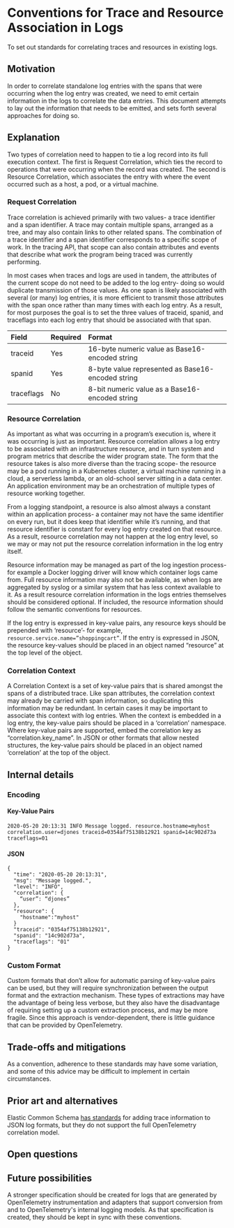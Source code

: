 # Conventions for Trace and Resource Association in Logs

To set out standards for correlating traces and resources in existing logs.

## Motivation

In order to correlate standalone log entries with the spans that were occurring 
when the log entry was created, we need to emit certain information in the logs 
to correlate the data entries. This document attempts to lay out the information 
that needs to be emitted, and sets forth several approaches for doing so.

## Explanation

Two types of correlation need to happen to tie a log record into its full 
execution context. The first is Request Correlation, which ties the record to 
operations that were occurring when the record was created. The second is 
Resource Correlation, which associates the entry with where the event occurred 
such as a host, a pod, or a virtual machine.

### Request Correlation

Trace correlation is achieved primarily with two values- a trace identifier and 
a span identifier. A trace may contain multiple spans, arranged as a tree, and 
may also contain links to other related spans. The combination of a trace 
identifier and a span identifier corresponds to a specific scope of work. In the 
tracing API, that scope can also contain attributes and events that describe 
what work the program being traced was currently performing.

In most cases when traces and logs are used in tandem, the attributes of the 
current scope do not need to be added to the log entry- doing so would duplicate 
transmission of those values. As one span is likely associated with several (or 
many) log entries, it is more efficient to transmit those attributes with the 
span once rather than many times with each log entry. As a result, for most 
purposes the goal is to set the three values of traceid, spanid, and traceflags 
into each log entry that should be associated with that span.

| Field      | Required | Format  
| :--------- | :------- | :--------------------------------------------------
| traceid    | Yes      | 16-byte numeric value as Base16-encoded string
| spanid     | Yes      | 8-byte value represented as Base16-encoded string
| traceflags | No       | 8-bit numeric value as a Base16-encoded string

### Resource Correlation
As important as what was occurring in a program’s execution is, where it was 
occurring is just as important. Resource correlation allows a log entry to be 
associated with an infrastructure resource, and in turn system and program 
metrics that describe the wider program state. The form that the resource takes 
is also more diverse than the tracing scope- the resource may be a pod running 
in a Kubernetes cluster, a virtual machine running in a cloud, a serverless 
lambda, or an old-school server sitting in a data center. An application 
environment may be an orchestration of multiple types of resource working 
together.

From a logging standpoint, a resource is also almost always a constant within an 
application process- a container may not have the same identifier on every run, 
but it does keep that identifier while it’s running, and that resource 
identifier is constant for every log entry created on that resource. As a 
result, resource correlation may not happen at the log entry level, so we may or 
may not put the resource correlation information in the log entry itself.

Resource information may be managed as part of the log ingestion process- for 
example a Docker logging driver will know which container logs came from. 
Full resource information may also not be available, as when logs are 
aggregated by syslog or a similar system that has less context available to it. 
As a result resource correlation information in the logs entries themselves 
should be considered optional. If included, the resource information should 
follow the semantic conventions for resources.

If the log entry is expressed in key-value pairs, any resource keys should be 
prepended with ‘resource’- for example, `resource.service.name=”shoppingcart”`. 
If the entry is expressed in JSON, the resource key-values should be placed in 
an object named “resource” at the top level of the object.

### Correlation Context

A Correlation Context is a set of key-value pairs that is shared amongst the 
spans of a distributed trace. Like span attributes, the correlation context may 
already be carried with span information, so duplicating this information may be 
redundant. In certain cases it may be important to associate this context with 
log entries. When the context is embedded in a log entry, the key-value
pairs should be placed in a ‘correlation’ namespace. Where key-value pairs are 
supported, embed the correlation key as “correlation.key_name”. In JSON or 
other formats that allow nested structures, the key-value pairs should be 
placed in an object named ‘correlation’ at the top of the object.


## Internal details

### Encoding
#### Key-Value Pairs
    2020-05-20 20:13:31 INFO Message logged. resource.hostname=myhost correlation.user=djones traceid=0354af75138b12921 spanid=14c902d73a traceflags=01
#### JSON
    {
      "time": "2020-05-20 20:13:31",
      "msg": "Message logged.",
      "level": "INFO",
      "correlation": {
        “user”: “djones”
      },
      "resource": {
        "hostname":"myhost"
      }
      "traceid": "0354af75138b12921",
      "spanid": "14c902d73a",
      "traceflags": "01"
    }

### Custom Format

Custom formats that don’t allow for automatic parsing of key-value pairs can be 
used, but they will require synchronization between the output format and the 
extraction mechanism. These types of extractions may have the advantage of being 
less verbose, but they also have the disadvantage of requiring setting up a 
custom extraction process, and may be more fragile. Since this approach is 
vendor-dependent, there is little guidance that can be provided by 
OpenTelemetry.

## Trade-offs and mitigations

As a convention, adherence to these standards may have some variation, and some
of this advice may be difficult to implement in certain circumstances.

## Prior art and alternatives

Elastic Common Schema [has standards](https://www.elastic.co/guide/en/ecs/current/ecs-tracing.html#ecs-tracing) 
for adding trace information to JSON log formats, but they do not support the 
full OpenTelemetry correlation model.

## Open questions


## Future possibilities

A stronger specification should be created for logs that are generated by
OpenTelemetry instrumentation and adapters that support conversion from and 
to OpenTelemetry's internal logging models. As that specification is created,
they should be kept in sync with these conventions.
